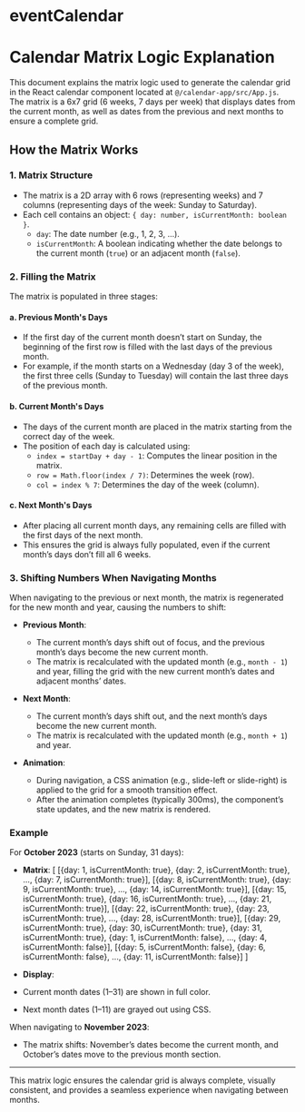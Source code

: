 # eventCalendar

# Calendar Matrix Logic Explanation

This document explains the matrix logic used to generate the calendar grid in the React calendar component located at `@/calendar-app/src/App.js`. The matrix is a 6x7 grid (6 weeks, 7 days per week) that displays dates from the current month, as well as dates from the previous and next months to ensure a complete grid.

## How the Matrix Works

### 1. **Matrix Structure**
- The matrix is a 2D array with 6 rows (representing weeks) and 7 columns (representing days of the week: Sunday to Saturday).
- Each cell contains an object: `{ day: number, isCurrentMonth: boolean }`.
  - `day`: The date number (e.g., 1, 2, 3, ...).
  - `isCurrentMonth`: A boolean indicating whether the date belongs to the current month (`true`) or an adjacent month (`false`).

### 2. **Filling the Matrix**
The matrix is populated in three stages:

#### a. **Previous Month's Days**
- If the first day of the current month doesn’t start on Sunday, the beginning of the first row is filled with the last days of the previous month.
- For example, if the month starts on a Wednesday (day 3 of the week), the first three cells (Sunday to Tuesday) will contain the last three days of the previous month.

#### b. **Current Month's Days**
- The days of the current month are placed in the matrix starting from the correct day of the week.
- The position of each day is calculated using:
  - `index = startDay + day - 1`: Computes the linear position in the matrix.
  - `row = Math.floor(index / 7)`: Determines the week (row).
  - `col = index % 7`: Determines the day of the week (column).

#### c. **Next Month's Days**
- After placing all current month days, any remaining cells are filled with the first days of the next month.
- This ensures the grid is always fully populated, even if the current month’s days don’t fill all 6 weeks.

### 3. **Shifting Numbers When Navigating Months**
When navigating to the previous or next month, the matrix is regenerated for the new month and year, causing the numbers to shift:

- **Previous Month**:
  - The current month’s days shift out of focus, and the previous month’s days become the new current month.
  - The matrix is recalculated with the updated month (e.g., `month - 1`) and year, filling the grid with the new current month’s dates and adjacent months’ dates.

- **Next Month**:
  - The current month’s days shift out, and the next month’s days become the new current month.
  - The matrix is recalculated with the updated month (e.g., `month + 1`) and year.

- **Animation**:
  - During navigation, a CSS animation (e.g., slide-left or slide-right) is applied to the grid for a smooth transition effect.
  - After the animation completes (typically 300ms), the component’s state updates, and the new matrix is rendered.

### Example
For **October 2023** (starts on Sunday, 31 days):
- **Matrix**:
[
[{day: 1, isCurrentMonth: true}, {day: 2, isCurrentMonth: true}, ..., {day: 7, isCurrentMonth: true}],
[{day: 8, isCurrentMonth: true}, {day: 9, isCurrentMonth: true}, ..., {day: 14, isCurrentMonth: true}],
[{day: 15, isCurrentMonth: true}, {day: 16, isCurrentMonth: true}, ..., {day: 21, isCurrentMonth: true}],
[{day: 22, isCurrentMonth: true}, {day: 23, isCurrentMonth: true}, ..., {day: 28, isCurrentMonth: true}],
[{day: 29, isCurrentMonth: true}, {day: 30, isCurrentMonth: true}, {day: 31, isCurrentMonth: true}, {day: 1, isCurrentMonth: false}, ..., {day: 4, isCurrentMonth: false}],
[{day: 5, isCurrentMonth: false}, {day: 6, isCurrentMonth: false}, ..., {day: 11, isCurrentMonth: false}]
]

- **Display**:
- Current month dates (1–31) are shown in full color.
- Next month dates (1–11) are grayed out using CSS.

When navigating to **November 2023**:
- The matrix shifts: November’s dates become the current month, and October’s dates move to the previous month section.

---

This matrix logic ensures the calendar grid is always complete, visually consistent, and provides a seamless experience when navigating between months.

